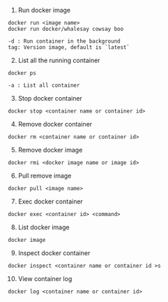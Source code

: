1.  Run docker image

```
docker run <image name>
docker run docker/whalesay cowsay boo
```

```
-d : Run container in the background
tag: Version image, default is `latest`
```

2. List all the running container

```
docker ps
```
```
-a : List all container
```

3. Stop docker container

```
docker stop <container name or container id>
```

4. Remove docker container

```
docker rm <container name or container id>
```

5. Remove docker image 

```
docker rmi <docker image name or image id>
```

6. Pull remove image

```
docker pull <image name>
```

7. Exec docker container
   

```
docker exec <container id> <command>
```

8. List docker image

```
docker image
```

9. Inspect docker container

```
docker inspect <container name or container id >s
```

10. View container log

```
docker log <container name or container id>
```